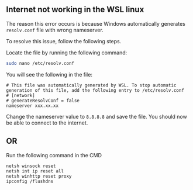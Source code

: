 
## Internet not working in the WSL linux

The reason this error occurs is because Windows automatically generates `resolv.conf` file with wrong nameserver.

To resolve this issue, follow the following steps.

Locate the file by running the following command:
```bash
sudo nano /etc/resolv.conf
```
You will see the following in the file:
```
# This file was automatically generated by WSL. To stop automatic generation of this file, add the following entry to /etc/resolv.conf
# [network]
# generateResolvConf = false
nameserver xxx.xx.xx
```
Change the nameserver value to `8.8.8.8` and save the file. You should now be able to connect to the internet.
## OR
Run the following command in the CMD

```
netsh winsock reset 
netsh int ip reset all
netsh winhttp reset proxy
ipconfig /flushdns

```
